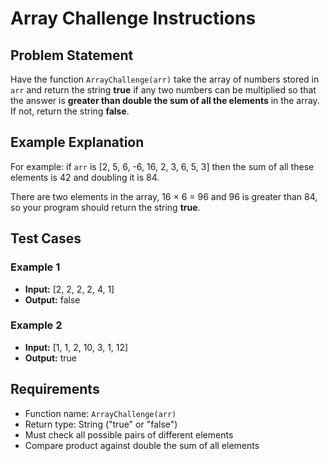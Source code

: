 # Array Challenge Instructions

## Problem Statement

Have the function `ArrayChallenge(arr)` take the array of numbers stored in `arr` and return the string **true** if any two numbers can be multiplied so that the answer is **greater than double the sum of all the elements** in the array. If not, return the string **false**.

## Example Explanation

For example: if `arr` is [2, 5, 6, -6, 16, 2, 3, 6, 5, 3] then the sum of all these elements is 42 and doubling it is 84.

There are two elements in the array, 16 × 6 = 96 and 96 is greater than 84, so your program should return the string **true**.

## Test Cases

### Example 1
- **Input:** [2, 2, 2, 2, 4, 1]
- **Output:** false

### Example 2  
- **Input:** [1, 1, 2, 10, 3, 1, 12]
- **Output:** true

## Requirements

- Function name: `ArrayChallenge(arr)`
- Return type: String ("true" or "false")
- Must check all possible pairs of different elements
- Compare product against double the sum of all elements
